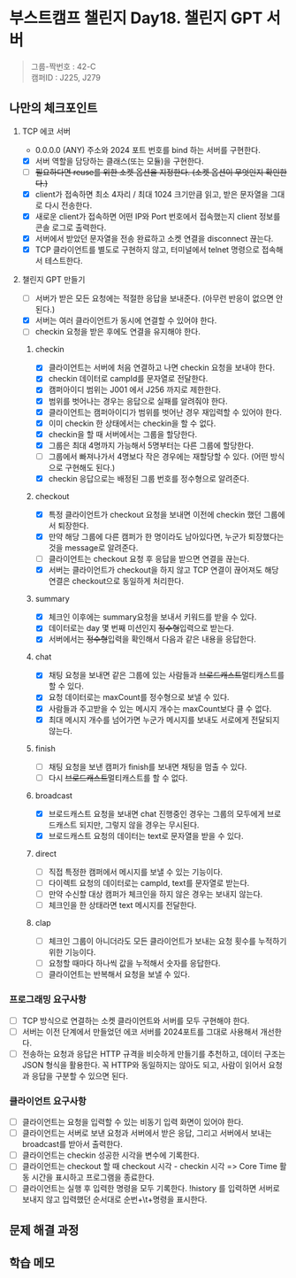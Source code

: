 # 부스트캠프 챌린지 Day18. 챌린지 GPT 서버

> 그룹-짝번호 : 42-C  
> 캠퍼ID : J225, J279

## 나만의 체크포인트

1.  TCP 에코 서버

    - 0.0.0.0 (ANY) 주소와 2024 포트 번호를 bind 하는 서버를 구현한다.
    - [x] 서버 역할을 담당하는 클래스(또는 모듈)을 구현한다.
    - [ ] ~~필요하다면 reuse를 위한 소켓 옵션을 지정한다. (소켓 옵션이 무엇인지 확인한다.)~~
    - [x] client가 접속하면 최소 4자리 / 최대 1024 크기만큼 읽고, 받은 문자열을 그대로 다시 전송한다.
    - [x] 새로운 client가 접속하면 어떤 IP와 Port 번호에서 접속했는지 client 정보를 콘솔 로그로 출력한다.
    - [x] 서버에서 받았던 문자열을 전송 완료하고 소켓 연결을 disconnect 끊는다.
    - [x] TCP 클라이언트를 별도로 구현하지 않고, 터미널에서 telnet 명령으로 접속해서 테스트한다.

2.  챌린지 GPT 만들기

    - [ ] 서버가 받은 모든 요청에는 적절한 응답을 보내준다. (아무런 반응이 없으면 안된다.)
    - [x] 서버는 여러 클라이언트가 동시에 연결할 수 있어야 한다.
    - [ ] checkin 요청을 받은 후에도 연결을 유지해야 한다.

    1. checkin

       - [x] 클라이언트는 서버에 처음 연결하고 나면 checkin 요청을 보내야 한다.
       - [x] checkin 데이터로 campId를 문자열로 전달한다.
       - [x] 캠퍼아이디 범위는 J001 에서 J256 까지로 제한한다.
       - [x] 범위를 벗어나는 경우는 응답으로 실패를 알려줘야 한다.
       - [x] 클라이언트는 캠퍼아이디가 범위를 벗어난 경우 재입력할 수 있어야 한다.
       - [x] 이미 checkin 한 상태에서는 checkin을 할 수 없다.
       - [x] checkin을 할 때 서버에서는 그룹을 할당한다.
       - [x] 그룹은 최대 4명까지 가능해서 5명부터는 다른 그룹에 할당한다.
       - [ ] 그룹에서 빠져나가서 4명보다 작은 경우에는 재할당할 수 있다. (어떤 방식으로 구현해도 된다.)
       - [x] checkin 응답으로는 배정된 그룹 번호를 정수형으로 알려준다.

    2. checkout

       - [x] 특정 클라이언트가 checkout 요청을 보내면 이전에 checkin 했던 그룹에서 퇴장한다.
       - [x] 만약 해당 그룹에 다른 캠퍼가 한 명이라도 남아있다면, 누군가 퇴장했다는 것을 message로 알려준다.
       - [ ] 클라이언트는 checkout 요청 후 응답을 받으면 연결을 끊는다.
       - [x] 서버는 클라이언트가 checkout을 하지 않고 TCP 연결이 끊어져도 해당 연결은 checkout으로 동일하게 처리한다.

    3. summary

       - [x] 체크인 이후에는 summary요청을 보내서 키워드를 받을 수 있다.
       - [x] 데이터로는 day 몇 번째 미션인지 ~~정수형~~입력으로 받는다.
       - [x] 서버에서는 ~~정수형~~입력을 확인해서 다음과 같은 내용을 응답한다.

    4. chat

       - [x] 채팅 요청을 보내면 같은 그룹에 있는 사람들과 ~~브로드캐스트~~멀티캐스트를 할 수 있다.
       - [x] 요청 데이터로는 maxCount를 정수형으로 보낼 수 있다.
       - [x] 사람들과 주고받을 수 있는 메시지 개수는 maxCount보다 클 수 없다.
       - [x] 최대 메시지 개수를 넘어가면 누군가 메시지를 보내도 서로에게 전달되지 않는다.

    5. finish

       - [ ] 채팅 요청을 보낸 캠퍼가 finish를 보내면 채팅을 멈출 수 있다.
       - [ ] 다시 ~~브로드캐스트~~멀티캐스트를 할 수 없다.

    6. broadcast

       - [x] 브로드캐스트 요청을 보내면 chat 진행중인 경우는 그룹의 모두에게 브로드캐스트 되지만, 그렇지 않을 경우는 무시된다.
       - [x] 브로드캐스트 요청의 데이터는 text로 문자열을 받을 수 있다.

    7. direct

       - [ ] 직접 특정한 캠퍼에서 메시지를 보낼 수 있는 기능이다.
       - [ ] 다이렉트 요청의 데이터로는 campId, text를 문자열로 받는다.
       - [ ] 만약 수신할 대상 캠퍼가 체크인을 하지 않은 경우는 보내지 않는다.
       - [ ] 체크인을 한 상태라면 text 메시지를 전달한다.

    8. clap

       - [ ] 체크인 그룹이 아니더라도 모든 클라이언트가 보내는 요청 횟수를 누적하기 위한 기능이다.
       - [ ] 요청할 때마다 하나씩 값을 누적해서 숫자를 응답한다.
       - [ ] 클라이언트는 반복해서 요청을 보낼 수 있다.

### 프로그래밍 요구사항

- [ ] TCP 방식으로 연결하는 소켓 클라이언트와 서버를 모두 구현해야 한다.
- [ ] 서버는 이전 단계에서 만들었던 에코 서버를 2024포트를 그대로 사용해서 개선한다.
- [ ] 전송하는 요청과 응답은 HTTP 규격을 비슷하게 만들기를 추천하고, 데이터 구조는 JSON 형식을 활용한다.
      꼭 HTTP와 동일하지는 않아도 되고, 사람이 읽어서 요청과 응답을 구분할 수 있으면 된다.

### 클라이언트 요구사항

- [ ] 클라이언트는 요청을 입력할 수 있는 비동기 입력 화면이 있어야 한다.
- [ ] 클라이언트는 서버로 보낸 요청과 서버에서 받은 응답, 그리고 서버에서 보내는 broadcast를 받아서 출력한다.
- [ ] 클라이언트는 checkin 성공한 시각을 변수에 기록한다.
- [ ] 클라이언트는 checkout 할 때 checkout 시각 - checkin 시각 => Core Time 활동 시간을 표시하고 프로그램을 종료한다.
- [ ] 클라이언트는 실행 후 입력한 명령을 모두 기록한다. !history 를 입력하면 서버로 보내지 않고 입력했던 순서대로 순번+\t+명령을 표시한다.

## 문제 해결 과정

## 학습 메모
